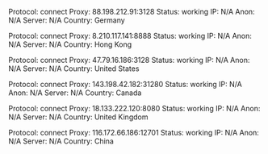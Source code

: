 Protocol: connect
Proxy: 88.198.212.91:3128
Status: working
IP: N/A
Anon: N/A
Server: N/A
Country: Germany

Protocol: connect
Proxy: 8.210.117.141:8888
Status: working
IP: N/A
Anon: N/A
Server: N/A
Country: Hong Kong

Protocol: connect
Proxy: 47.79.16.186:3128
Status: working
IP: N/A
Anon: N/A
Server: N/A
Country: United States

Protocol: connect
Proxy: 143.198.42.182:31280
Status: working
IP: N/A
Anon: N/A
Server: N/A
Country: Canada

Protocol: connect
Proxy: 18.133.222.120:8080
Status: working
IP: N/A
Anon: N/A
Server: N/A
Country: United Kingdom

Protocol: connect
Proxy: 116.172.66.186:12701
Status: working
IP: N/A
Anon: N/A
Server: N/A
Country: China

